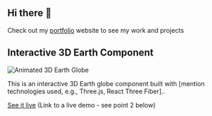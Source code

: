 ## Hi there 👋

Check out my [portfolio](https://korbystrube.dev) website to see my work and projects

## Interactive 3D Earth Component

![Animated 3D Earth Globe]()

This is an interactive 3D Earth globe component built with [mention technologies used, e.g., Three.js, React Three Fiber]..

[See it live](#live-demo)  (Link to a live demo - see point 2 below)
<!--
**kastrube/kastrube** is a ✨ _special_ ✨ repository because its `README.md` (this file) appears on your GitHub profile.

Here are some ideas to get you started:

- 🔭 I’m currently working on ...
- 🌱 I’m currently learning ...
- 👯 I’m looking to collaborate on ...
- 🤔 I’m looking for help with ...
- 💬 Ask me about ...
- 📫 How to reach me: ...
- 😄 Pronouns: ...
- ⚡ Fun fact: ...
-->

